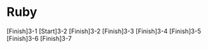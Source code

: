 # Ruby
[Finish]3-1
[Start]3-2
[Finish]3-2
[Finish]3-3
[Finish]3-4
[Finish]3-5
[Finish]3-6
[Finish]3-7